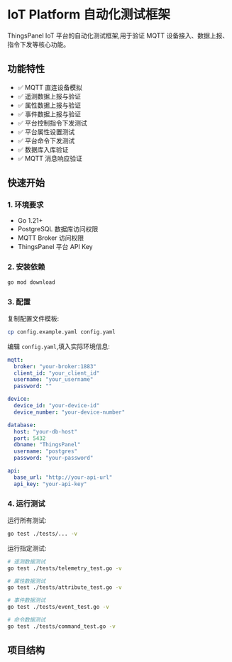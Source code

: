 # IoT Platform 自动化测试框架

ThingsPanel IoT 平台的自动化测试框架,用于验证 MQTT 设备接入、数据上报、指令下发等核心功能。

## 功能特性

- ✅ MQTT 直连设备模拟
- ✅ 遥测数据上报与验证
- ✅ 属性数据上报与验证
- ✅ 事件数据上报与验证
- ✅ 平台控制指令下发测试
- ✅ 平台属性设置测试
- ✅ 平台命令下发测试
- ✅ 数据库入库验证
- ✅ MQTT 消息响应验证

## 快速开始

### 1. 环境要求

- Go 1.21+
- PostgreSQL 数据库访问权限
- MQTT Broker 访问权限
- ThingsPanel 平台 API Key

### 2. 安装依赖

```bash
go mod download
```

### 3. 配置

复制配置文件模板:

```bash
cp config.example.yaml config.yaml
```

编辑 `config.yaml`,填入实际环境信息:

```yaml
mqtt:
  broker: "your-broker:1883"
  client_id: "your_client_id"
  username: "your_username"
  password: ""

device:
  device_id: "your-device-id"
  device_number: "your-device-number"

database:
  host: "your-db-host"
  port: 5432
  dbname: "ThingsPanel"
  username: "postgres"
  password: "your-password"

api:
  base_url: "http://your-api-url"
  api_key: "your-api-key"
```

### 4. 运行测试

运行所有测试:

```bash
go test ./tests/... -v
```

运行指定测试:

```bash
# 遥测数据测试
go test ./tests/telemetry_test.go -v

# 属性数据测试
go test ./tests/attribute_test.go -v

# 事件数据测试
go test ./tests/event_test.go -v

# 命令数据测试
go test ./tests/command_test.go -v
```

## 项目结构

